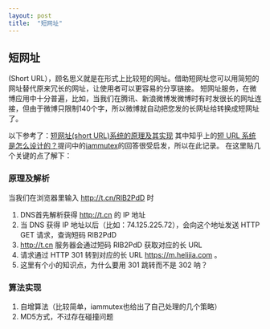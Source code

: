 ```yaml
---
layout: post
title:  "短网址"
---
```

## 短网址
(Short URL），顾名思义就是在形式上比较短的网址。借助短网址您可以用简短的网址替代原来冗长的网址，让使用者可以更容易的分享链接。
短网址服务，在微博应用中十分普遍，比如，当我们在腾讯、新浪微博发微博时有时发很长的网址连接，但由于微博只限制140个字，所以微博就自动把您发的长网址给转换成短网址了。

以下参考了：[短网址(short URL)系统的原理及其实现](https://hufangyun.com/2017/short-url/)
其中知乎上的[短 URL 系统是怎么设计的？](https://www.zhihu.com/question/29270034)提问中的[iammutex](https://www.zhihu.com/people/iammutex/activities)的回答很受启发，所以在此记录。
在这里贴几个关键的点了解下：
### 原理及解析
当我们在浏览器里输入 http://t.cn/RlB2PdD 时

 1. DNS首先解析获得 http://t.cn 的 IP 地址
 2. 当 DNS 获得 IP 地址以后（比如：74.125.225.72），会向这个地址发送 HTTP GET 请求，查询短码 RlB2PdD
 3. http://t.cn 服务器会通过短码 RlB2PdD 获取对应的长 URL
 4. 请求通过 HTTP 301 转到对应的长 URL https://m.helijia.com 。
 5. 这里有个小的知识点，为什么要用 301 跳转而不是 302 呐？

### 算法实现
 1. 自增算法（比较简单，iammutex也给出了自己处理的几个策略）
 2. MD5方式，不过存在碰撞问题